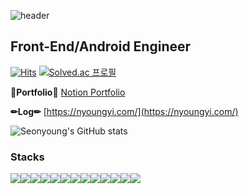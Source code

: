 ![header](https://capsule-render.vercel.app/api?type=waving&color=gradient&customColorList=3&text=Seonyoung%20Yun's%20Git&animation=fadeIn&fontSize=35&fontAlignY=40&fontAlign=75&height=250)

<h2>Front-End/Android Engineer</h2>

[![Hits](https://hits.seeyoufarm.com/api/count/incr/badge.svg?url=https%3A%2F%2Fgithub.com%2Fnyoungnyoung&count_bg=%239DCFF7&title_bg=%23555555&icon=&icon_color=%23E7E7E7&title=Github&edge_flat=false)](https://hits.seeyoufarm.com) 
[![Solved.ac
프로필](http://mazassumnida.wtf/api/mini/generate_badge?boj=sa7551)](https://solved.ac/sa7551)


**💜Portfolio💜** [Notion Portfolio](https://trail-shirt-9e7.notion.site/217a45b622904c7dae2a9647cd24b7a7?pvs=4)

**✏Log✏** [https://nyoungyi.com/](https://nyoungyi.com/)


![Seonyoung's GitHub stats](https://github-readme-stats.vercel.app/api?username=nyoungnyoung&show_icons=true&include_all_commits=true&count_private=true)

<h3>Stacks</h3>
<div style="display:flex; flex-direction:row;">
    <img src="https://img.shields.io/badge/html5-E34F26?style=for-the-badge&logo=html5&logoColor=white"> 
    <img src="https://img.shields.io/badge/css-1572B6?style=for-the-badge&logo=css3&logoColor=white"> 
    <img src="https://img.shields.io/badge/javascript-F7DF1E?style=for-the-badge&logo=javascript&logoColor=black">
    <br>
    <img src="https://img.shields.io/badge/react-61DAFB?style=for-the-badge&logo=react&logoColor=black"> 
    <img src="https://img.shields.io/badge/vue.js-4FC08D?style=for-the-badge&logo=vue.js&logoColor=white">
    <br>
    <img src="https://img.shields.io/badge/html5-E34F26?style=flat-square&logo=html5&logoColor=white"> 
    <img src="https://img.shields.io/badge/css-1572B6?style=flat-square&logo=css3&logoColor=white"> 
    <img src="https://img.shields.io/badge/javascript-F7DF1E?style=flat-square&logo=javascript&logoColor=black"> 
    <img src="https://img.shields.io/badge/Backbone.js-0071B5?style=flat-square&logo=backbone.js&logoColor=black"> 
    <img src="https://img.shields.io/badge/bootstrap-7952B3?style=flat-square&logo=bootstrap&logoColor=white">
    <br>
    <img src="https://img.shields.io/badge/Kotlin-7F52FF?style=flat-square&logo=kotlin&logoColor=white">
    <img src="https://img.shields.io/badge/Andoid Studio-3DDC84?style=flat-square&logo=android studio&logoColor=white">
    <img src="https://img.shields.io/badge/python-3776AB?style=flat-square&logo=python&logoColor=white"> 
    <br>
</div><br>


<!--
**nyoungnyoung/nyoungnyoung** is a ✨ _special_ ✨ repository because its `README.md` (this file) appears on your GitHub profile.

Here are some ideas to get you started:

- 🔭 I’m currently working on ...
- 🌱 I’m currently learning ...
- 👯 I’m looking to collaborate on ...
- 🤔 I’m looking for help with ...
- 💬 Ask me about ...
- 📫 How to reach me: ...
- 😄 Pronouns: ...
- ⚡ Fun fact: ...
-->
